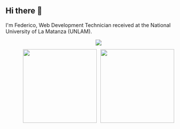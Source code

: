 ## Hi there 👋

I'm Federico, Web Development Technician received at the National University of La Matanza (UNLAM).

<div style="text-align: center; margin-bottom: 10px;">
  <a href="https://www.linkedin.com/in/fedebeva/">
    <img src="https://img.shields.io/badge/LinkedIn-0077B5?style=for-the-badge&logo=linkedin&logoColor=white" />
  </a>
</div>

<div style="display: flex; justify-content: center; gap: 10px;">
  <a href="https://github.com/FedericoBevacqua">
    <img height=200 src="https://github-readme-stats.vercel.app/api?username=FedericoBevacqua&show_icons=true&include_all_commits=true&hide=contribs&show=prs_merged,prs_merged_percentage" />
  </a>
  <a href="https://github.com/FedericoBevacqua">
    <img height=200 src="https://github-readme-stats.vercel.app/api/top-langs/?username=FedericoBevacqua&layout=compact&langs_count=8&card_width=320" />
  </a>
</div>
